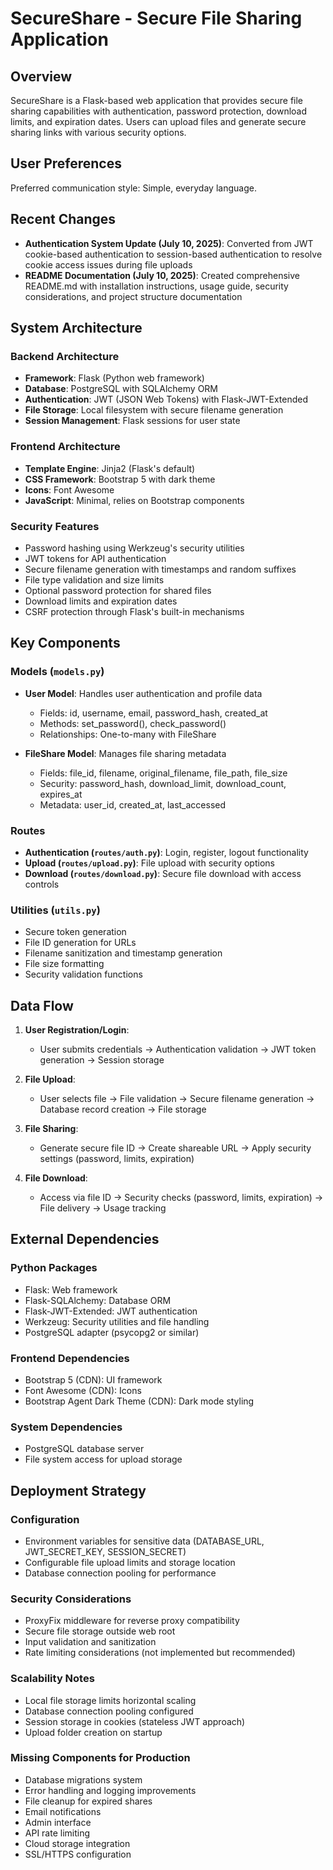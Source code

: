 # SecureShare - Secure File Sharing Application

## Overview

SecureShare is a Flask-based web application that provides secure file sharing capabilities with authentication, password protection, download limits, and expiration dates. Users can upload files and generate secure sharing links with various security options.

## User Preferences

Preferred communication style: Simple, everyday language.

## Recent Changes

- **Authentication System Update (July 10, 2025)**: Converted from JWT cookie-based authentication to session-based authentication to resolve cookie access issues during file uploads
- **README Documentation (July 10, 2025)**: Created comprehensive README.md with installation instructions, usage guide, security considerations, and project structure documentation

## System Architecture

### Backend Architecture
- **Framework**: Flask (Python web framework)
- **Database**: PostgreSQL with SQLAlchemy ORM
- **Authentication**: JWT (JSON Web Tokens) with Flask-JWT-Extended
- **File Storage**: Local filesystem with secure filename generation
- **Session Management**: Flask sessions for user state

### Frontend Architecture
- **Template Engine**: Jinja2 (Flask's default)
- **CSS Framework**: Bootstrap 5 with dark theme
- **Icons**: Font Awesome
- **JavaScript**: Minimal, relies on Bootstrap components

### Security Features
- Password hashing using Werkzeug's security utilities
- JWT tokens for API authentication
- Secure filename generation with timestamps and random suffixes
- File type validation and size limits
- Optional password protection for shared files
- Download limits and expiration dates
- CSRF protection through Flask's built-in mechanisms

## Key Components

### Models (`models.py`)
- **User Model**: Handles user authentication and profile data
  - Fields: id, username, email, password_hash, created_at
  - Methods: set_password(), check_password()
  - Relationships: One-to-many with FileShare

- **FileShare Model**: Manages file sharing metadata
  - Fields: file_id, filename, original_filename, file_path, file_size
  - Security: password_hash, download_limit, download_count, expires_at
  - Metadata: user_id, created_at, last_accessed

### Routes
- **Authentication (`routes/auth.py`)**: Login, register, logout functionality
- **Upload (`routes/upload.py`)**: File upload with security options
- **Download (`routes/download.py`)**: Secure file download with access controls

### Utilities (`utils.py`)
- Secure token generation
- File ID generation for URLs
- Filename sanitization and timestamp generation
- File size formatting
- Security validation functions

## Data Flow

1. **User Registration/Login**:
   - User submits credentials → Authentication validation → JWT token generation → Session storage

2. **File Upload**:
   - User selects file → File validation → Secure filename generation → Database record creation → File storage

3. **File Sharing**:
   - Generate secure file ID → Create shareable URL → Apply security settings (password, limits, expiration)

4. **File Download**:
   - Access via file ID → Security checks (password, limits, expiration) → File delivery → Usage tracking

## External Dependencies

### Python Packages
- Flask: Web framework
- Flask-SQLAlchemy: Database ORM
- Flask-JWT-Extended: JWT authentication
- Werkzeug: Security utilities and file handling
- PostgreSQL adapter (psycopg2 or similar)

### Frontend Dependencies
- Bootstrap 5 (CDN): UI framework
- Font Awesome (CDN): Icons
- Bootstrap Agent Dark Theme (CDN): Dark mode styling

### System Dependencies
- PostgreSQL database server
- File system access for upload storage

## Deployment Strategy

### Configuration
- Environment variables for sensitive data (DATABASE_URL, JWT_SECRET_KEY, SESSION_SECRET)
- Configurable file upload limits and storage location
- Database connection pooling for performance

### Security Considerations
- ProxyFix middleware for reverse proxy compatibility
- Secure file storage outside web root
- Input validation and sanitization
- Rate limiting considerations (not implemented but recommended)

### Scalability Notes
- Local file storage limits horizontal scaling
- Database connection pooling configured
- Session storage in cookies (stateless JWT approach)
- Upload folder creation on startup

### Missing Components for Production
- Database migrations system
- Error handling and logging improvements
- File cleanup for expired shares
- Email notifications
- Admin interface
- API rate limiting
- Cloud storage integration
- SSL/HTTPS configuration